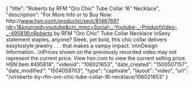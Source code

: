 {
    "title": "Roberto by RFM \"Oro Chic\" Tube Collar 16\" Necklace",
    "description": "For More Info or to Buy Now: http:\/\/www.hsn.com\/products\/seo\/8146768?rdr=1&sourceid=youtube&cm_mmc=Social-_-Youtube-_-ProductVideo-_-495818\nRoberto by RFM \"Oro Chic\" Tube Collar Necklace \nSexy statement staples, anyone? Sleek, yet bold, this chic collar delivers easytostyle jewelry . . . that makes a vampy impact. \n\nDesign Information...\nPrices shown on the previously recorded video may not represent the current price.  View hsn.com to view the current selling price. HSN Item #495818",
    "videoid": "106021653",
    "date_created": "1500507157",
    "date_modified": "1504059703",
    "type": "captivate",
    "layout": "video",
    "url": "\/v\/roberto-by-rfm-oro-chic-tube-collar-16-necklace\/106021653"
}